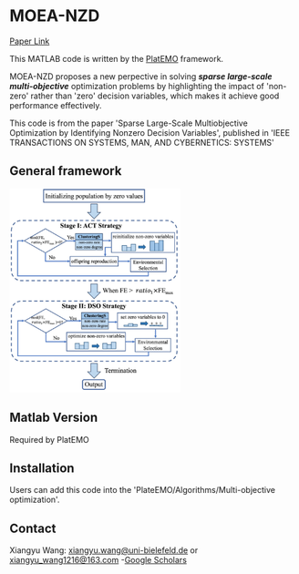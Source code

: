 # MOEA-NZD
[Paper Link](https://ieeexplore.ieee.org/abstract/document/10605095)

This MATLAB code is written by the [PlatEMO](https://github.com/BIMK/PlatEMO) framework.

MOEA-NZD proposes a new perpective in solving ***sparse large-scale multi-objective*** optimization problems by highlighting the impact of 'non-zero' rather than 'zero' decision variables, which makes it achieve good performance effectively.

This code is from the paper 'Sparse Large-Scale Multiobjective Optimization by Identifying Nonzero Decision Variables', published in 'IEEE TRANSACTIONS ON SYSTEMS, MAN, AND CYBERNETICS: SYSTEMS'

## General framework
<img src="flow4.png" alt="Project Framework" width="300" />

## Matlab Version

Required by PlatEMO

## Installation

Users can add this code into the 'PlateEMO/Algorithms/Multi-objective optimization'. 

## Contact

Xiangyu Wang: [xiangyu.wang@uni-bielefeld.de](xiangyu.wang@uni-bielefeld.de) or [xiangyu_wang1216@163.com](xiangyu_wang1216@163.com)
-[Google Scholars](https://scholar.google.com.hk/citations?user=bWW6MRsAAAAJ&hl=zh-CN)

